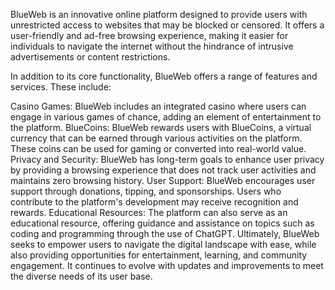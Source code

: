 BlueWeb is an innovative online platform designed to provide users with unrestricted access to websites that may be blocked or censored. It offers a user-friendly and ad-free browsing experience, making it easier for individuals to navigate the internet without the hindrance of intrusive advertisements or content restrictions.

In addition to its core functionality, BlueWeb offers a range of features and services. These include:

Casino Games: BlueWeb includes an integrated casino where users can engage in various games of chance, adding an element of entertainment to the platform.
BlueCoins: BlueWeb rewards users with BlueCoins, a virtual currency that can be earned through various activities on the platform. These coins can be used for gaming or converted into real-world value.
Privacy and Security: BlueWeb has long-term goals to enhance user privacy by providing a browsing experience that does not track user activities and maintains zero browsing history.
User Support: BlueWeb encourages user support through donations, tipping, and sponsorships. Users who contribute to the platform's development may receive recognition and rewards.
Educational Resources: The platform can also serve as an educational resource, offering guidance and assistance on topics such as coding and programming through the use of ChatGPT.
Ultimately, BlueWeb seeks to empower users to navigate the digital landscape with ease, while also providing opportunities for entertainment, learning, and community engagement. It continues to evolve with updates and improvements to meet the diverse needs of its user base.



